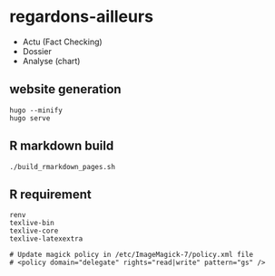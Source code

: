 # regardons-ailleurs

- Actu (Fact Checking)
- Dossier
- Analyse (chart)

## website generation

```
hugo --minify
hugo serve
```

## R markdown build
```
./build_rmarkdown_pages.sh
```

## R requirement

```
renv
texlive-bin
texlive-core
texlive-latexextra

# Update magick policy in /etc/ImageMagick-7/policy.xml file
# <policy domain="delegate" rights="read|write" pattern="gs" />
```